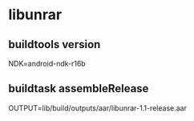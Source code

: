 # libunrar
## buildtools version
NDK=android-ndk-r16b

## buildtask assembleRelease
OUTPUT=lib/build/outputs/aar/libunrar-1.1-release.aar
